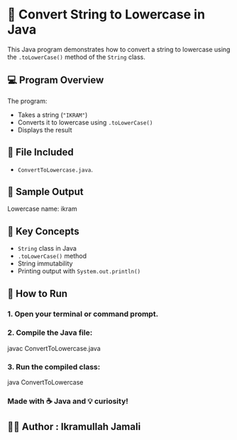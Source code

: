 # 🔡 Convert String to Lowercase in Java

This Java program demonstrates how to convert a string to lowercase using the `.toLowerCase()` method of the `String` class.

## 💻 Program Overview

The program:
- Takes a string (`"IKRAM"`)
- Converts it to lowercase using `.toLowerCase()`
- Displays the result

## 📂 File Included

- `ConvertToLowercase.java`.

## 🧪 Sample Output

Lowercase name: ikram

## 📘 Key Concepts

- `String` class in Java  
- `.toLowerCase()` method  
- String immutability  
- Printing output with `System.out.println()`

## 🚀 How to Run

### 1. Open your terminal or command prompt.
### 2. Compile the Java file:
javac ConvertToLowercase.java

### 3. Run the compiled class:
java ConvertToLowercase

### Made with ☕ Java and 💡 curiosity!

## 👨‍💻 Author : Ikramullah Jamali
